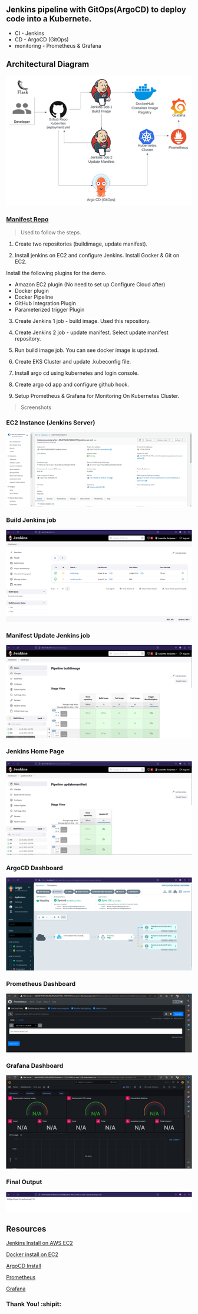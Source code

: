 ## Jenkins pipeline with GitOps(ArgoCD) to deploy code into a Kubernete. 

- CI - Jenkins 
- CD - ArgoCD (GitOps)
- monitoring - Prometheus & Grafana

## Architectural Diagram
![ Architectural Diagram](Architecture-Diagram_GitOps_Project.png)

### [Manifest Repo](https://github.com/sanju2/manifest-repo)

> Used to follow the steps.

1. Create two repositories (buildimage, update manifest).

2. Install jenkins on EC2 and configure Jenkins. Install Gocker & Git on EC2.

Install the following plugins for the demo.
- Amazon EC2 plugin (No need to set up Configure Cloud after)
- Docker plugin  
- Docker Pipeline
- GitHub Integration Plugin
- Parameterized trigger Plugin

3. Create Jenkins 1 job - build image. Used this repository.

4. Create Jenkins 2 job - update manifest. Select update manifest repository.

5. Run build image job. You can see docker image is updated.

6. Create EKS Cluster and update .kubeconfig file.

7. Install argo cd using kubernetes and login console.

8. Create argo cd app and configure github hook.

9. Setup Prometheus & Grafana for Monitoring On Kubernetes Cluster.

> Screenshots

### EC2 Instance (Jenkins Server)
![Jenkins Server](screenshots/JenkinsServer.png)

### Build Jenkins job
![Jenkins Server 1](screenshots/Jenkins1.png)

### Manifest Update Jenkins job
![Jenkins Server 2](screenshots/Jenkins2.png)

### Jenkins Home Page
![Jenkins Server 3](screenshots/Jenkins3.png)

### ArgoCD Dashboard
![ArgoCD](screenshots/Argo-CD.png)

### Prometheus Dashboard
![Prometheus](screenshots/prometheus.png)

### Grafana Dashboard
![Grafana](screenshots/Grafana.png)

### Final Output
![Output](screenshots/Final_Output.png)

## Resources

[Jenkins Install on AWS EC2](https://www.jenkins.io/doc/tutorials/tutorial-for-installing-jenkins-on-AWS)

[Docker install on EC2](https://serverfault.com/questions/836198/how-to-install-docker-on-aws-ec2-instance-with-ami-ce-ee-update)

[ArgoCD Install](https://argo-cd.readthedocs.io/en/stable/getting_started)

[Prometheus](https://devopscube.com/setup-prometheus-monitoring-on-kubernetes)

[Grafana](https://devopscube.com/setup-grafana-kubernetes)

### Thank You! :shipit: